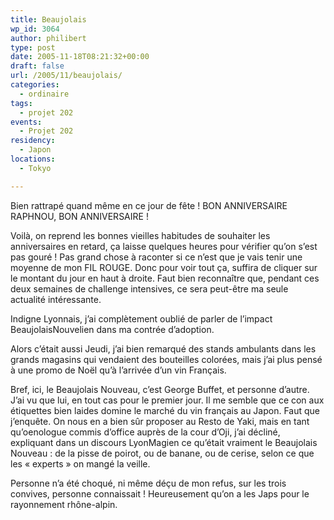 ```yaml
---
title: Beaujolais
wp_id: 3064
author: philibert
type: post
date: 2005-11-18T08:21:32+00:00
draft: false
url: /2005/11/beaujolais/
categories:
  - ordinaire
tags:
  - projet 202
events:
  - Projet 202
residency:
  - Japon
locations:
  - Tokyo

---
```

Bien rattrapé quand même en ce jour de fête ! BON ANNIVERSAIRE RAPHNOU, BON ANNIVERSAIRE ! 

Voilà, on reprend les bonnes vieilles habitudes de souhaiter les anniversaires en retard, ça laisse quelques heures pour vérifier qu&rsquo;on s&rsquo;est pas gouré ! Pas grand chose à raconter si ce n&rsquo;est que je vais tenir une moyenne de mon FIL ROUGE. Donc pour voir tout ça, suffira de cliquer sur le montant du jour en haut à droite. Faut bien reconnaître que, pendant ces deux semaines de challenge intensives, ce sera peut-être ma seule actualité intéressante.

Indigne Lyonnais, j&rsquo;ai complètement oublié de parler de l&rsquo;impact BeaujolaisNouvelien dans ma contrée d&rsquo;adoption. 

Alors c&rsquo;était aussi Jeudi, j&rsquo;ai bien remarqué des stands ambulants dans les grands magasins qui vendaient des bouteilles colorées, mais j&rsquo;ai plus pensé à une promo de Noël qu&rsquo;à l&rsquo;arrivée d&rsquo;un vin Français. 

Bref, ici, le Beaujolais Nouveau, c&rsquo;est George Buffet, et personne d&rsquo;autre. J&rsquo;ai vu que lui, en tout cas pour le premier jour. Il me semble que ce con aux étiquettes bien laides domine le marché du vin français au Japon. Faut que j&rsquo;enquête. On nous en a bien sûr proposer au Resto de Yaki, mais en tant qu&rsquo;oenologue commis d&rsquo;office auprès de la cour d&rsquo;Oji, j&rsquo;ai décliné, expliquant dans un discours LyonMagien ce qu&rsquo;était vraiment le Beaujolais Nouveau : de la pisse de poirot, ou de banane, ou de cerise, selon ce que les « experts » on mangé la veille. 

Personne n&rsquo;a été choqué, ni même déçu de mon refus, sur les trois convives, personne connaissait ! Heureusement qu&rsquo;on a les Japs pour le rayonnement rhône-alpin.